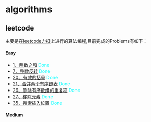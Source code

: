 # algorithms

## leetcode

主要是在[leetcode力扣](https://leetcode-cn.com/problemset/all/)上进行的算法编程,目前完成的Problems有如下：

#### Easy

  - [1、两数之和](https://leetcode-cn.com/problems/two-sum/)  <font color="00ffff">Done</font>
  - [7、整数反转](https://leetcode-cn.com/problems/reverse-integer/)  <font color="#00ffff">Done</font>
  - [20、有效的括号](https://leetcode-cn.com/problems/valid-parentheses/r)  <font color="#00ffff">Done</font> 
  - [21、合并两个有序链表](https://leetcode-cn.com/problems/merge-two-sorted-lists/)  <font color="#00ffff">Done</font>
  - [26、删除有序数组的重复项](https://leetcode-cn.com/problems/remove-duplicates-from-sorted-array/)  <font color="#00ffff">Done</font>
  - [27、移除元素](https://leetcode-cn.com/problems/remove-element/)  <font color="#00ffff">Done</font>
  - [35、搜索插入位置](https://leetcode-cn.com/problems/search-insert-position/)  <font color="#00ffff">Done</font>
 
#### Medium

  